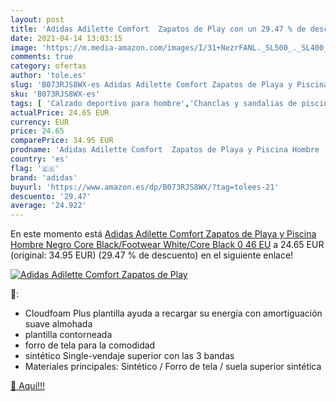 ```yaml
---
layout: post
title: 'Adidas Adilette Comfort  Zapatos de Play con un 29.47 % de descuento'
date: 2021-04-14 13:03:15
image: 'https://m.media-amazon.com/images/I/31+NezrFANL._SL500_._SL400_.jpg'
comments: true
category: ofertas
author: 'tole.es'
slug: 'B073RJS8WX-es Adidas Adilette Comfort Zapatos de Playa y Piscina Hombre...'
sku: 'B073RJS8WX-es'
tags: [ 'Calzado deportivo para hombre','Chanclas y sandalias de piscina para hombre','Zapatillas y calzado deportivo para hombre','Zapatos','Zapatos para hombre','Zapatos y complementos','adidas','zapatos', ]
actualPrice: 24.65 EUR
currency: EUR
price: 24.65
comparePrice: 34.95 EUR
prodname: 'Adidas Adilette Comfort  Zapatos de Playa y Piscina Hombre  Negro  Core Black/Footwear White/Core Black 0   46 EU'
country: 'es'
flag: '🇪🇸'
brand: 'adidas'
buyurl: 'https://www.amazon.es/dp/B073RJS8WX/?tag=tolees-21'
descuento: '29.47'
average: '24.922'
---
```


En este momento está [Adidas Adilette Comfort  Zapatos de Playa y Piscina Hombre  Negro  Core Black/Footwear White/Core Black 0   46 EU](https://www.amazon.es/dp/B073RJS8WX/?tag=tolees-21) a 24.65 EUR (original: 34.95 EUR) (29.47 %  de descuento) en el siguiente enlace!

[![Adidas Adilette Comfort  Zapatos de Play](https://m.media-amazon.com/images/I/31+NezrFANL._SL500_._SL400_.jpg)](https://www.amazon.es/dp/B073RJS8WX/?tag=tolees-21)

🔎:

- Cloudfoam Plus plantilla ayuda a recargar su energía con amortiguación suave almohada
- plantilla contorneada
- forro de tela para la comodidad
- sintético Single-vendaje superior con las 3 bandas
- Materiales principales: Sintético / Forro de tela / suela superior sintética

[🛒 Aquí!!!](https://www.amazon.es/dp/B073RJS8WX/?tag=tolees-21)
